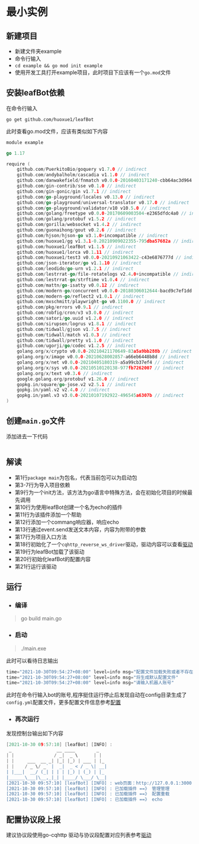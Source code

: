 # 最小实例

## 新建项目
+ 新建文件夹example
+ 命令行输入
+ ```cd example && go mod init example```
+ 使用开发工具打开example项目，此时项目下应该有一个```go.mod```文件

## 安装leafBot依赖
在命令行输入

```go get github.com/huoxue1/leafBot```

此时查看go.mod文件，应该有类似如下内容
```go
module example

go 1.17

require (
	github.com/PuerkitoBio/goquery v1.7.0 // indirect
	github.com/andybalholm/cascadia v1.1.0 // indirect
	github.com/danwakefield/fnmatch v0.0.0-20160403171240-cbb64ac3d964 // indirect
	github.com/gin-contrib/sse v0.1.0 // indirect
	github.com/gin-gonic/gin v1.7.1 // indirect
	github.com/go-playground/locales v0.13.0 // indirect
	github.com/go-playground/universal-translator v0.17.0 // indirect
	github.com/go-playground/validator/v10 v10.5.0 // indirect
	github.com/golang/freetype v0.0.0-20170609003504-e2365dfdc4a0 // indirect
	github.com/golang/protobuf v1.5.2 // indirect
	github.com/gorilla/websocket v1.4.2 // indirect
	github.com/guonaihong/gout v0.2.6 // indirect
	github.com/hjson/hjson-go v3.1.0+incompatible // indirect
	github.com/huoxue1/gg v1.3.1-0.20210909022355-795dba57682a // indirect
	github.com/huoxue1/leafBot v1.1.5 // indirect
	github.com/huoxue1/lorca v0.1.11 // indirect
	github.com/huoxue1/test3 v0.0.0-20210921063422-c43e6876777d // indirect
	github.com/json-iterator/go v1.1.10 // indirect
	github.com/leodido/go-urn v1.2.1 // indirect
	github.com/lestrrat-go/file-rotatelogs v2.4.0+incompatible // indirect
	github.com/lestrrat-go/strftime v1.0.4 // indirect
	github.com/mattn/go-isatty v0.0.12 // indirect
	github.com/modern-go/concurrent v0.0.0-20180306012644-bacd9c7ef1dd // indirect
	github.com/modern-go/reflect2 v1.0.1 // indirect
	github.com/mxschmitt/playwright-go v0.1100.0 // indirect
	github.com/pkg/errors v0.9.1 // indirect
	github.com/robfig/cron/v3 v3.0.0 // indirect
	github.com/satori/go.uuid v1.2.0 // indirect
	github.com/sirupsen/logrus v1.8.1 // indirect
	github.com/tidwall/gjson v1.7.5 // indirect
	github.com/tidwall/match v1.0.3 // indirect
	github.com/tidwall/pretty v1.1.0 // indirect
	github.com/ugorji/go/codec v1.2.5 // indirect
	golang.org/x/crypto v0.0.0-20210421170649-83a5a9bb288b // indirect
	golang.org/x/image v0.0.0-20210628002857-a66eb6448b8d // indirect
	golang.org/x/net v0.0.0-20210405180319-a5a99cb37ef4 // indirect
	golang.org/x/sys v0.0.0-20210510120138-977fb7262007 // indirect
	golang.org/x/text v0.3.6 // indirect
	google.golang.org/protobuf v1.26.0 // indirect
	gopkg.in/square/go-jose.v2 v2.5.1 // indirect
	gopkg.in/yaml.v2 v2.4.0 // indirect
	gopkg.in/yaml.v3 v3.0.0-20210107192922-496545a6307b // indirect
)

```

## 创建```main.go```文件
添加进去一下代码

```go


```
## 解读

+ 第1行```package main```为包名，代表当前包可以为启动包
+ 第3-7行为导入项目依赖
+ 第9行为一个init方法，该方法为go语言中特殊方法，会在初始化项目的时候最先调用
+ 第10行为使用leafBot创建一个名为echo的插件
+ 第11行为该插件添加一个帮助
+ 第12行添加一个commang响应器，响应echo
+ 第13行通过event.send发送文本内容，内容为附带的参数
+ 第17行为项目入口方法
+ 第18行初始化了一个```cqhttp_reverse_ws_driver```驱动，驱动内容可以查看[驱动](../driver.md)
+ 第19行为leafBot加载了该驱动
+ 第20行初始化leafBot的配置内容
+ 第21行运行该驱动

## 运行

+ ### 编译

> go build main.go

+ ### 启动

> ./main.exe

此时可以看待日志输出
```go
time="2021-10-30T09:54:27+08:00" level=info msg="配置文件加载失败或者不存在"
time="2021-10-30T09:54:27+08:00" level=info msg="将生成默认配置文件"
time="2021-10-30T09:54:27+08:00" level=info msg="请输入机器人账号"
```
此时在命令行输入bot的账号,程序挺住运行停止后发现自动在config目录生成了```config.yml```配置文件，更多配置文件信息参考[配置](../config.md)

+ ### 再次运行

发现控制台输出如下内容
```go
[2021-10-30 09:57:10] [leafBot] [INFO] : 
 _                 __ ____        _
| |               / _|  _ \      | |
| |     ___  __ _| |_| |_) | ___ | |_
| |    / _ \/ _` |  _|  _ < / _ \| __|
| |___|  __/ (_| | | | |_) | (_) | |_
|______\___|\__,_|_| |____/ \___/ \__| 
[2021-10-30 09:57:10] [leafBot] [INFO] : web页面：http://127.0.0.1:3000 
[2021-10-30 09:57:10] [leafBot] [INFO] : 已加载插件 ==》 管理管理 
[2021-10-30 09:57:10] [leafBot] [INFO] : 已加载插件 ==》 配置重载 
[2021-10-30 09:57:10] [leafBot] [INFO] : 已加载插件 ==》 echo 
```

## 配置协议段上报

建议协议段使用go-cqhttp
驱动与协议段配置对应列表参考[驱动](../driver.md)